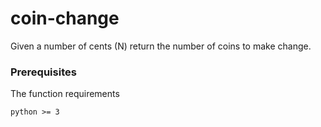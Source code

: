 # coin-change
Given a number of cents (N) return the number of coins to make change. 

### Prerequisites

The function requirements

```
python >= 3
```
